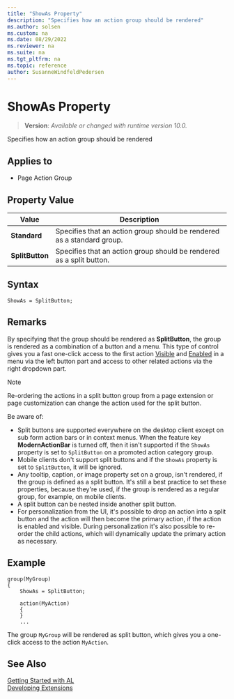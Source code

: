```yaml
---
title: "ShowAs Property"
description: "Specifies how an action group should be rendered"
ms.author: solsen
ms.custom: na
ms.date: 08/29/2022
ms.reviewer: na
ms.suite: na
ms.tgt_pltfrm: na
ms.topic: reference
author: SusanneWindfeldPedersen
---
```

[//]: # (START>DO_NOT_EDIT)
[//]: # (IMPORTANT:Do not edit any of the content between here and the END>DO_NOT_EDIT.)
[//]: # (Any modifications should be made in the .xml files in the ModernDev repo.)
# ShowAs Property
> **Version**: _Available or changed with runtime version 10.0._

Specifies how an action group should be rendered

## Applies to
-   Page Action Group

## Property Value

|Value|Description|
|-----------|---------------------------------------|
|**Standard**|Specifies that an action group should be rendered as a standard group.|
|**SplitButton**|Specifies that an action group should be rendered as a split button.|

[//]: # (IMPORTANT: END>DO_NOT_EDIT)


## Syntax

```al
ShowAs = SplitButton; 
```

## Remarks

By specifying that the group should be rendered as **SplitButton**, the group is rendered as a combination of a button and a menu. 
This type of control gives you a fast one-click access to the first action [Visible](devenv-visible-property.md) and [Enabled](devenv-enabled-property.md) in a menu via the left button part and access to other related actions via the right dropdown part. 

> [!NOTE]  
> Re-ordering the actions in a split button group from a page extension or page customization can change the action used for the split button.

Be aware of:

- Split buttons are supported everywhere on the desktop client <!--??--> except on sub form action bars or in context menus. When the feature key **ModernActionBar** is turned off, then it isn't supported if the `ShowAs` property is set to `SplitButton` on a promoted action category group. <!-- makes sense? -->
- Mobile clients don't support split buttons and if the `ShowAs` property is set to `SplitButton`, it will be ignored.
- Any tooltip, caption, or image property set on a group, isn't rendered, if the group is defined as a split button. It's still a best practice to set these properties, because they're used, if the group is rendered as a regular group, for example, on mobile clients.
- A split button can be nested inside another split button.
- For personalization from the UI, it's possible to drop an action into a split button and the action will then become the primary action, if the action is enabled and visible. During personalization it's also possible to re-order the child actions, which will dynamically update the primary action as necessary.


## Example

```AL
group(MyGroup)
{
    ShowAs = SplitButton;
    
    action(MyAction)
    {
    }   
    ...

```

The group `MyGroup` will be rendered as split button, which gives you a one-click access to the action `MyAction`.

## See Also

[Getting Started with AL](../devenv-get-started.md)  
[Developing Extensions](../devenv-dev-overview.md)  